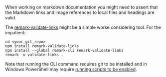 When working on markdown documentation you might need to assert that the
Markdown links and image references to local files and headings are valid.

The [remark-validate-links](https://github.com/remarkjs/remark-validate-links) might be a simple worse considering tool.
For the impatient:
```
cd <your_git_repo>
npm install remark-validate-links
npm install --global remark-cli remark-validate-links
remark -u validate-links .
```
Note that running the CLI command requires git to be installed and in Windows PowerShell may require [running scripts to be enabled](https://thecodemon.com/resolved-npmng-ps1-cannot-be-loaded-because-running-scripts-is-disabled-on-this-system/).
